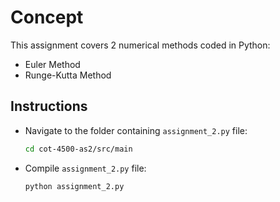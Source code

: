 # Concept
This assignment covers 2 numerical methods coded in Python:
- Euler Method
- Runge-Kutta Method

## Instructions
- Navigate to the folder containing `assignment_2.py` file:  
   ```bash
   cd cot-4500-as2/src/main

- Compile `assignment_2.py` file:
   ```bash
   python assignment_2.py
